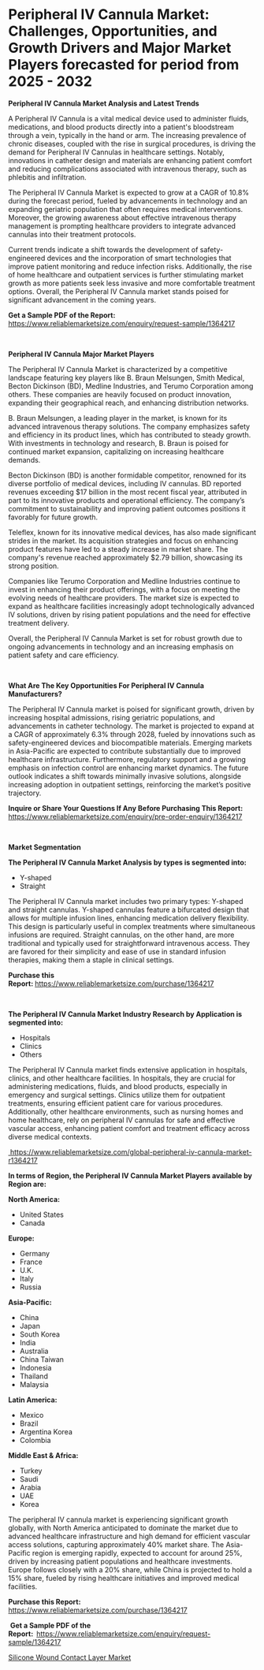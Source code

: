 <p><h1>Peripheral IV Cannula Market: Challenges, Opportunities, and Growth Drivers and Major Market Players forecasted for period from 2025 - 2032</h1></p><p><strong>Peripheral IV Cannula Market Analysis and Latest Trends</strong></p>
<p><p>A Peripheral IV Cannula is a vital medical device used to administer fluids, medications, and blood products directly into a patient's bloodstream through a vein, typically in the hand or arm. The increasing prevalence of chronic diseases, coupled with the rise in surgical procedures, is driving the demand for Peripheral IV Cannulas in healthcare settings. Notably, innovations in catheter design and materials are enhancing patient comfort and reducing complications associated with intravenous therapy, such as phlebitis and infiltration.</p><p>The Peripheral IV Cannula Market is expected to grow at a CAGR of 10.8% during the forecast period, fueled by advancements in technology and an expanding geriatric population that often requires medical interventions. Moreover, the growing awareness about effective intravenous therapy management is prompting healthcare providers to integrate advanced cannulas into their treatment protocols.</p><p>Current trends indicate a shift towards the development of safety-engineered devices and the incorporation of smart technologies that improve patient monitoring and reduce infection risks. Additionally, the rise of home healthcare and outpatient services is further stimulating market growth as more patients seek less invasive and more comfortable treatment options. Overall, the Peripheral IV Cannula market stands poised for significant advancement in the coming years.</p></p>
<p><strong>Get a Sample PDF of the Report:&nbsp;</strong> <a href="https://www.reliablemarketsize.com/enquiry/request-sample/1364217?utm_campaign=2277&utm_medium=2&utm_source=Github&utm_content=ia&utm_term=04032025&utm_id=peripheral-iv-cannula">https://www.reliablemarketsize.com/enquiry/request-sample/1364217</a></p>
<p>&nbsp;</p>
<p><strong>Peripheral IV Cannula Major Market Players</strong></p>
<p><p>The Peripheral IV Cannula Market is characterized by a competitive landscape featuring key players like B. Braun Melsungen, Smith Medical, Becton Dickinson (BD), Medline Industries, and Terumo Corporation among others. These companies are heavily focused on product innovation, expanding their geographical reach, and enhancing distribution networks.</p><p>B. Braun Melsungen, a leading player in the market, is known for its advanced intravenous therapy solutions. The company emphasizes safety and efficiency in its product lines, which has contributed to steady growth. With investments in technology and research, B. Braun is poised for continued market expansion, capitalizing on increasing healthcare demands.</p><p>Becton Dickinson (BD) is another formidable competitor, renowned for its diverse portfolio of medical devices, including IV cannulas. BD reported revenues exceeding $17 billion in the most recent fiscal year, attributed in part to its innovative products and operational efficiency. The company’s commitment to sustainability and improving patient outcomes positions it favorably for future growth.</p><p>Teleflex, known for its innovative medical devices, has also made significant strides in the market. Its acquisition strategies and focus on enhancing product features have led to a steady increase in market share. The company's revenue reached approximately $2.79 billion, showcasing its strong position.</p><p>Companies like Terumo Corporation and Medline Industries continue to invest in enhancing their product offerings, with a focus on meeting the evolving needs of healthcare providers. The market size is expected to expand as healthcare facilities increasingly adopt technologically advanced IV solutions, driven by rising patient populations and the need for effective treatment delivery.</p><p>Overall, the Peripheral IV Cannula Market is set for robust growth due to ongoing advancements in technology and an increasing emphasis on patient safety and care efficiency.</p></p>
<p>&nbsp;</p>
<p><strong>What Are The Key Opportunities For Peripheral IV Cannula Manufacturers?</strong></p>
<p><p>The Peripheral IV Cannula market is poised for significant growth, driven by increasing hospital admissions, rising geriatric populations, and advancements in catheter technology. The market is projected to expand at a CAGR of approximately 6.3% through 2028, fueled by innovations such as safety-engineered devices and biocompatible materials. Emerging markets in Asia-Pacific are expected to contribute substantially due to improved healthcare infrastructure. Furthermore, regulatory support and a growing emphasis on infection control are enhancing market dynamics. The future outlook indicates a shift towards minimally invasive solutions, alongside increasing adoption in outpatient settings, reinforcing the market’s positive trajectory.</p></p>
<p><strong>Inquire or Share Your Questions If Any Before Purchasing This Report:</strong> <a href="https://www.reliablemarketsize.com/enquiry/pre-order-enquiry/1364217?utm_campaign=2277&utm_medium=2&utm_source=Github&utm_content=ia&utm_term=04032025&utm_id=peripheral-iv-cannula">https://www.reliablemarketsize.com/enquiry/pre-order-enquiry/1364217</a></p>
<p>&nbsp;</p>
<p><strong>Market Segmentation</strong></p>
<p><strong>The Peripheral IV Cannula Market Analysis by types is segmented into:</strong></p>
<p><ul><li>Y-shaped</li><li>Straight</li></ul></p>
<p><p>The Peripheral IV Cannula market includes two primary types: Y-shaped and straight cannulas. Y-shaped cannulas feature a bifurcated design that allows for multiple infusion lines, enhancing medication delivery flexibility. This design is particularly useful in complex treatments where simultaneous infusions are required. Straight cannulas, on the other hand, are more traditional and typically used for straightforward intravenous access. They are favored for their simplicity and ease of use in standard infusion therapies, making them a staple in clinical settings.</p></p>
<p><strong>Purchase this Report:&nbsp;</strong><a href="https://www.reliablemarketsize.com/purchase/1364217?utm_campaign=2277&utm_medium=2&utm_source=Github&utm_content=ia&utm_term=04032025&utm_id=peripheral-iv-cannula">https://www.reliablemarketsize.com/purchase/1364217</a></p>
<p>&nbsp;</p>
<p><strong>The Peripheral IV Cannula Market Industry Research by Application is segmented into:</strong></p>
<p><ul><li>Hospitals</li><li>Clinics</li><li>Others</li></ul></p>
<p><p>The Peripheral IV Cannula market finds extensive application in hospitals, clinics, and other healthcare facilities. In hospitals, they are crucial for administering medications, fluids, and blood products, especially in emergency and surgical settings. Clinics utilize them for outpatient treatments, ensuring efficient patient care for various procedures. Additionally, other healthcare environments, such as nursing homes and home healthcare, rely on peripheral IV cannulas for safe and effective vascular access, enhancing patient comfort and treatment efficacy across diverse medical contexts.</p></p>
<p><a href="https://www.reliablemarketsize.com/global-peripheral-iv-cannula-market-r1364217?utm_campaign=2277&utm_medium=2&utm_source=Github&utm_content=ia&utm_term=04032025&utm_id=peripheral-iv-cannula">&nbsp;https://www.reliablemarketsize.com/global-peripheral-iv-cannula-market-r1364217</a></p>
<p><strong>In terms of Region, the Peripheral IV Cannula Market Players available by Region are:</strong></p>
<p>
    <p> <strong> North America: </strong>
        <ul>
            <li>United States</li>
            <li>Canada</li>
        </ul>
        </p> 
    <p> <strong> Europe: </strong>
        <ul>
            <li>Germany</li>
            <li>France</li>
            <li>U.K.</li>
            <li>Italy</li>
            <li>Russia</li>
        </ul>
        </p> 
    <p> <strong> Asia-Pacific: </strong>
        <ul>
            <li>China</li>
            <li>Japan</li>
            <li>South Korea</li>
            <li>India</li>
            <li>Australia</li>
            <li>China Taiwan</li>
            <li>Indonesia</li>
            <li>Thailand</li>
            <li>Malaysia</li>
        </ul>
        </p> 
    <p> <strong> Latin America: </strong>
        <ul>
            <li>Mexico</li>
            <li>Brazil</li>
            <li>Argentina Korea</li>
            <li>Colombia</li>
        </ul>
        </p> 
    <p> <strong> Middle East & Africa: </strong>
        <ul>
            <li>Turkey</li>
            <li>Saudi</li>
            <li>Arabia</li>
            <li>UAE</li>
            <li>Korea</li>
        </ul>
    </p>
    </p>
<p><p>The peripheral IV cannula market is experiencing significant growth globally, with North America anticipated to dominate the market due to advanced healthcare infrastructure and high demand for efficient vascular access solutions, capturing approximately 40% market share. The Asia-Pacific region is emerging rapidly, expected to account for around 25%, driven by increasing patient populations and healthcare investments. Europe follows closely with a 20% share, while China is projected to hold a 15% share, fueled by rising healthcare initiatives and improved medical facilities.</p></p>
<p><strong>Purchase this Report: </strong><a href="https://www.reliablemarketsize.com/purchase/1364217?utm_campaign=2277&utm_medium=2&utm_source=Github&utm_content=ia&utm_term=04032025&utm_id=peripheral-iv-cannula">https://www.reliablemarketsize.com/purchase/1364217</a></p>
<p>&nbsp;<strong>Get a Sample PDF of the Report:&nbsp;&nbsp;</strong><a href="https://www.reliablemarketsize.com/enquiry/request-sample/1364217?utm_campaign=2277&utm_medium=2&utm_source=Github&utm_content=ia&utm_term=04032025&utm_id=peripheral-iv-cannula">https://www.reliablemarketsize.com/enquiry/request-sample/1364217</a></p>
<p><strong></strong></p>
<p><p><a href="https://github.com/abbislposival/Market-Research-Report-List-1/blob/main/silicone-wound-contact-layer-market.md?utm_campaign=2277&utm_medium=2&utm_source=Github&utm_content=ia&utm_term=04032025&utm_id=peripheral-iv-cannula">Silicone Wound Contact Layer Market</a></p></p>
